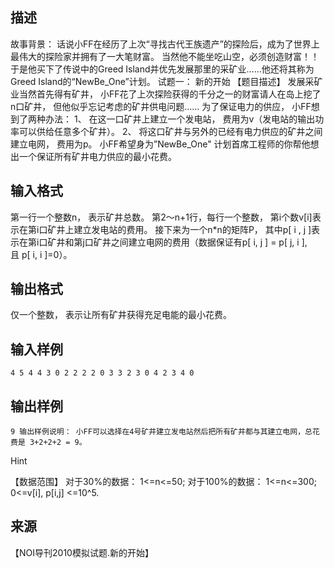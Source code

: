 ## 描述

故事背景： 话说小FF在经历了上次“寻找古代王族遗产”的探险后，成为了世界上最伟大的探险家并拥有了一大笔财富。 当然他不能坐吃山空，必须创造财富！！ 于是他买下了传说中的Greed Island并优先发展那里的采矿业……他还将其称为Greed Island的“NewBe_One”计划。 试题一： 新的开始 【题目描述】 发展采矿业当然首先得有矿井， 小FF花了上次探险获得的千分之一的财富请人在岛上挖了n口矿井， 但他似乎忘记考虑的矿井供电问题…… 为了保证电力的供应， 小FF想到了两种办法： 1、 在这一口矿井上建立一个发电站， 费用为v（发电站的输出功率可以供给任意多个矿井）。 2、 将这口矿井与另外的已经有电力供应的矿井之间建立电网， 费用为p。 小FF希望身为”NewBe_One" 计划首席工程师的你帮他想出一个保证所有矿井电力供应的最小花费。 

## 输入格式

第一行一个整数n， 表示矿井总数。 第2～n+1行，每行一个整数， 第i个数v[i]表示在第i口矿井上建立发电站的费用。 接下来为一个n*n的矩阵P， 其中p[ i , j ]表示在第i口矿井和第j口矿井之间建立电网的费用（数据保证有p[ i, j ] = p[ j, i ], 且 p[ i, i ]=0）。

## 输出格式

仅一个整数， 表示让所有矿井获得充足电能的最小花费。 

## 输入样例

```plaintext
4 5 4 4 3 0 2 2 2 2 0 3 3 2 3 0 4 2 3 4 0 
```

## 输出样例

```plaintext
9 输出样例说明： 小FF可以选择在4号矿井建立发电站然后把所有矿井都与其建立电网，总花费是 3+2+2+2 = 9。
```

Hint

【数据范围】 对于30%的数据： 1<=n<=50; 对于100%的数据： 1<=n<=300; 0<=v[i], p[i,j] <=10^5.

## 来源

【NOI导刊2010模拟试题.新的开始】

